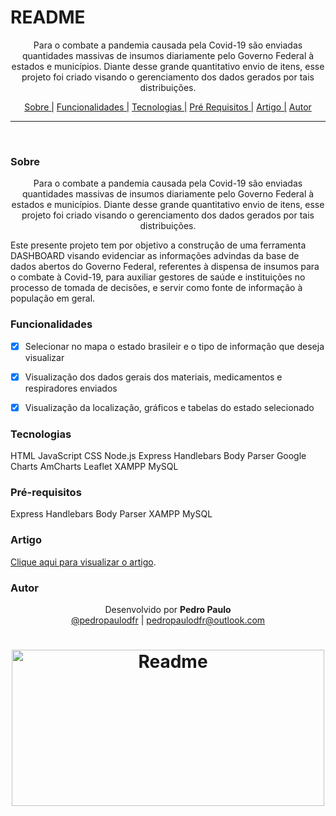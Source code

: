 # README

<p align="center">Para o combate a pandemia causada pela Covid-19 são enviadas quantidades massivas de 
insumos diariamente pelo Governo Federal à estados e municípios. Diante desse grande 
quantitativo envio de itens, esse projeto foi criado visando o gerenciamento dos 
dados gerados por tais distribuições.</p>



<p align="center">
  <a href="#sobre">Sobre |</a>
  <a href="#funcionalidades">Funcionalidades |</a>
  <a href="#tecnologias">Tecnologias |</a>
  <a href="#pré-requisitos">Pré Requisitos |</a>
  <a href="#artigo">Artigo |</a>
  <a href="#autor">Autor</a>
</p>

---

<br>


### Sobre

<p align="center">Para o combate a pandemia causada pela Covid-19 são enviadas quantidades massivas de 
insumos diariamente pelo Governo Federal à estados e municípios. Diante desse grande 
quantitativo envio de itens, esse projeto foi criado visando o gerenciamento dos 
dados gerados por tais distribuições.</p>

<p>Este presente projeto tem por objetivo a construção de uma 
ferramenta DASHBOARD visando evidenciar as informações advindas da base de dados 
abertos do Governo Federal, referentes à dispensa de insumos para o combate à Covid-19, para auxiliar gestores de saúde e instituições no processo de tomada de decisões, e servir como fonte de informação à população em geral.</p>

### Funcionalidades

- [x] Selecionar no mapa o estado brasileir e o tipo de informação que deseja visualizar
- [x] Visualização dos dados gerais dos materiais, medicamentos e respiradores enviados
- [x] Visualização da localização, gráficos e tabelas do estado selecionado


### Tecnologias

HTML
JavaScript
CSS
Node.js
Express
Handlebars
Body Parser
Google Charts
AmCharts
Leaflet
XAMPP
MySQL

### Pré-requisitos

Express
Handlebars
Body Parser
XAMPP
MySQL


### Artigo

[Clique aqui para visualizar o artigo](https://www.brazilianjournals.com/index.php/BRJD/article/view/35047).


### Autor

<p align="center"> Desenvolvido por <b>Pedro Paulo</b><br>
  <a href="https://www.instagram.com/pedropaulodfr/" >@pedropaulodfr</a> | <a href="mailto:pedropaulodfr@outlook.com ">pedropaulodfr@outlook.com </a></p>


<h1 align="center">
  <img alt="Readme" src="https://user-images.githubusercontent.com/29920024/179580319-044371be-ff85-45ab-8d46-4b9bb0bf72fa.png" width="500" height="250" />
</h1>


